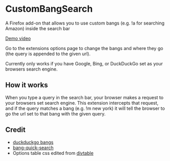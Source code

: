 # CustomBangSearch

A Firefox add-on that allows you to use custom bangs (e.g. !a for searching Amazon) inside the search bar 

[Demo video](https://youtu.be/McMjwhMmCsQ)

Go to the extensions options page to change the bangs and where they go (the query is appended to the given url).

Currently only works if you have Google, Bing, or DuckDuckGo set as your browsers search engine.

## How it works

When you type a query in the search bar, your browser makes a request to your browsers set search engine. This extension
intercepts that request, and if the query matches a bang (e.g. !m new york) it will tell the browser to go the url set
to that bang with the given query.

## Credit

- [duckduckgo bangs](https://duckduckgo.com/bang)
- [bang-quick-search](https://addons.mozilla.org/en-US/firefox/addon/bang-quick-search/)
- Options table css edited from [divtable](https://divtable.com/table-styler/)
